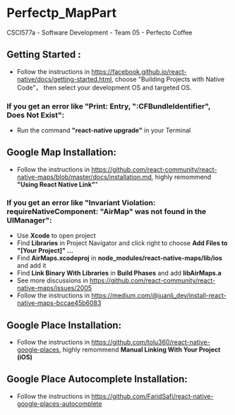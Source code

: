 # Perfectp_MapPart
CSCI577a - Software Development - Team 05 - Perfecto Coffee

## Getting Started :
+ Follow the instructions in https://facebook.github.io/react-native/docs/getting-started.html, choose "Building Projects with Native Code"， then select your development OS and targeted OS.
### If you get an error like "Print: Entry, ":CFBundleIdentifier", Does Not Exist":
+ Run the command **"react-native upgrade"** in your Terminal

## Google Map Installation:
+ Follow the instructions in https://github.com/react-community/react-native-maps/blob/master/docs/installation.md, highly remommend **"Using React Native Link"**"
### If you get an error like "Invariant Violation: requireNativeComponent: "AirMap" was not found in the UIManager":
+ Use **Xcode** to open project
+ Find **Libraries** in Project Navigator and click right to choose **Add Files to "[Your Project]" ...**
+ Find **AirMaps.xcodeproj** in **node_modules/react-native-maps/lib/ios** and add it
+ Find **Link Binary With Libraries** in **Build Phases** and add **libAirMaps.a**
+ See more discussions in https://github.com/react-community/react-native-maps/issues/2005
+ Follow the instructions in https://medium.com/@juanli_dev/install-react-native-maps-bccae45b6083

## Google Place Installation:
+ Follow the instructions in https://github.com/tolu360/react-native-google-places, highly remommend **Manual Linking With Your Project (iOS)**

## Google Place Autocomplete Installation:
+ Follow the instructions in https://github.com/FaridSafi/react-native-google-places-autocomplete



